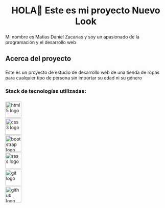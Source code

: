 <h1 align="center">HOLA👋 Este es mi proyecto Nuevo Look</h1>

###

<p align="left">Mi nombre es Matias Daniel Zacarias y soy un apasionado de la programación y el desarrollo web</p>

###

<h2 align="left">Acerca del proyecto</h2>

###

<p align="left">Este es un proyecto de estudio de desarrollo web de una tienda de ropas<br>para cualquier tipo de persona sin importar su edad ni su género</p>

###

<h3 align="left">Stack de tecnologías utilizadas:</h3>

###

<div align="left">
  <img src="https://cdn.jsdelivr.net/gh/devicons/devicon/icons/html5/html5-original.svg" height="50" alt="html5 logo"  />
  <img width="20" /> <br>
  <img src="https://cdn.jsdelivr.net/gh/devicons/devicon/icons/css3/css3-original.svg" height="50" alt="css3 logo"  />
  <img width="20" /> <br>
  <img src="https://cdn.jsdelivr.net/gh/devicons/devicon/icons/bootstrap/bootstrap-original.svg" height="50" alt="bootstrap logo"  />
  <img width="20" /> <br>
  <img src="https://cdn.jsdelivr.net/gh/devicons/devicon/icons/sass/sass-original.svg" height="50" alt="sass logo"  />
  <img width="20" /> <br>
  <img src="https://cdn.jsdelivr.net/gh/devicons/devicon/icons/git/git-original.svg" height="50" alt="git logo"  />
  <img width="20" /> <br>
  <img src="https://cdn.jsdelivr.net/gh/devicons/devicon/icons/github/github-original.svg" height="50" alt="github logo"  />
</div>

###
